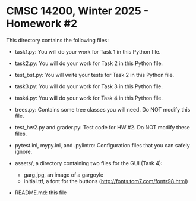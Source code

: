 # CMSC 14200, Winter 2025 - Homework #2

This directory contains the following files:

- task1.py: You will do your work for Task 1 in this Python file.
- task2.py: You will do your work for Task 2 in this Python file.
- test_bst.py: You will write your tests for Task 2 in this Python file.
- task3.py: You will do your work for Task 3 in this Python file.
- task4.py: You will do your work for Task 4 in this Python file.

- trees.py: Contains some tree classes you will need. Do NOT modify this file.

- test_hw2.py and grader.py: Test code for HW #2. Do NOT modify these files.

- pytest.ini, mypy.ini, and .pylintrc: Configuration files that you can safely ignore.

- assets/, a directory containing two files for the GUI (Task 4):
  - garg.jpg, an image of a gargoyle
  - initial.ttf, a font for the buttons (http://fonts.tom7.com/fonts98.html)

- README.md: this file
